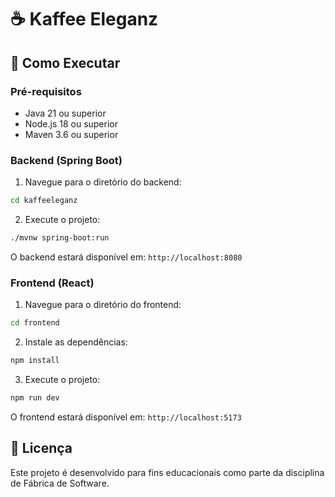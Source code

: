 # ☕ Kaffee Eleganz 

## 🚀 Como Executar

### Pré-requisitos
- Java 21 ou superior
- Node.js 18 ou superior
- Maven 3.6 ou superior

### Backend (Spring Boot)

1. Navegue para o diretório do backend:
```bash
cd kaffeeleganz
```

2. Execute o projeto:
```bash
./mvnw spring-boot:run
```

O backend estará disponível em: `http://localhost:8080`

### Frontend (React)

1. Navegue para o diretório do frontend:
```bash
cd frontend
```

2. Instale as dependências:
```bash
npm install
```

3. Execute o projeto:
```bash
npm run dev
```

O frontend estará disponível em: `http://localhost:5173`

## 📝 Licença

Este projeto é desenvolvido para fins educacionais como parte da disciplina de Fábrica de Software.